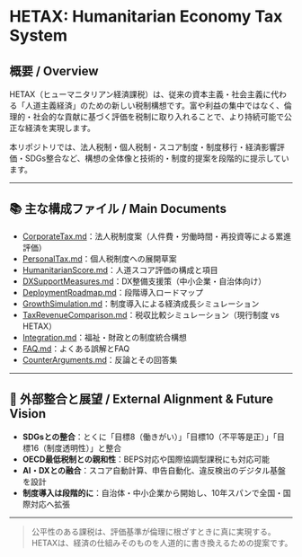 # HETAX: Humanitarian Economy Tax System

## 概要 / Overview

HETAX（ヒューマニタリアン経済課税）は、従来の資本主義・社会主義に代わる「人道主義経済」のための新しい税制構想です。富や利益の集中ではなく、倫理的・社会的な貢献に基づく評価を税制に取り入れることで、より持続可能で公正な経済を実現します。

本リポジトリでは、法人税制・個人税制・スコア制度・制度移行・経済影響評価・SDGs整合など、構想の全体像と技術的・制度的提案を段階的に提示しています。

---

## 📚 主な構成ファイル / Main Documents

* [CorporateTax.md](./CorporateTax.md)：法人税制度案（人件費・労働時間・再投資等による累進評価）
* [PersonalTax.md](./PersonalTax.md)：個人税制度への展開草案
* [HumanitarianScore.md](./HumanitarianScore.md)：人道スコア評価の構成と項目
* [DXSupportMeasures.md](./DXSupportMeasures.md)：DX整備支援策（中小企業・自治体向け）
* [DeploymentRoadmap.md](./DeploymentRoadmap.md)：段階導入ロードマップ
* [GrowthSimulation.md](./GrowthSimulation.md)：制度導入による経済成長シミュレーション
* [TaxRevenueComparison.md](./TaxRevenueComparison.md)：税収比較シミュレーション（現行制度 vs HETAX）
* [Integration.md](./Integration.md)：福祉・財政との制度統合構想
* [FAQ.md](./FAQ.md)：よくある誤解とFAQ
* [CounterArguments.md](./CounterArguments.md)：反論とその回答集

---

## 🔗 外部整合と展望 / External Alignment & Future Vision

* **SDGsとの整合**：とくに「目標8（働きがい）」「目標10（不平等是正）」「目標16（制度透明性）」と整合
* **OECD最低税制との親和性**：BEPS対応や国際協調型課税にも対応可能
* **AI・DXとの融合**：スコア自動計算、申告自動化、違反検出のデジタル基盤を設計
* **制度導入は段階的に**：自治体・中小企業から開始し、10年スパンで全国・国際対応へ拡張

---

> 公平性のある課税は、評価基準が倫理に根ざすときに真に実現する。
> HETAXは、経済の仕組みそのものを人道的に書き換えるための提案です。
